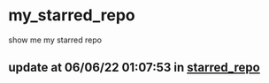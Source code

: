 # my_starred_repo
show me my starred repo

update at 06/06/22 01:07:53 in [starred_repo](./index.html)
---


